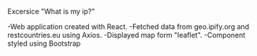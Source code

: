 Excersice "What is my ip?"

-Web application created with React. 
-Fetched data from geo.ipify.org and restcountries.eu using Axios.
-Displayed map form "leaflet".
-Component styled using Bootstrap


    
